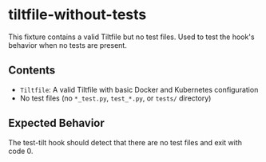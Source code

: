 # tiltfile-without-tests

This fixture contains a valid Tiltfile but no test files. Used to test the hook's behavior when no tests are present.

## Contents
- `Tiltfile`: A valid Tiltfile with basic Docker and Kubernetes configuration
- No test files (no `*_test.py`, `test_*.py`, or `tests/` directory)

## Expected Behavior
The test-tilt hook should detect that there are no test files and exit with code 0.